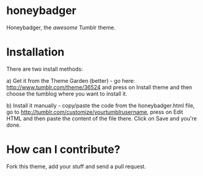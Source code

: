 honeybadger
===========

Honeybadger, the *awesome* Tumblr theme.

# Installation
There are two install methods:


a) Get it from the Theme Garden (better) - go here: http://www.tumblr.com/theme/36524 and press on Install theme and then choose the tumblog where you want to install it.


b) Install it manually - copy/paste the code from the honeybadger.html file, go to http://tumblr.com/customize/yourtumblrusername, press on Edit HTML and then paste the content of the file there. Click on Save and you're done.

# How can I contribute? 
Fork this theme, add your stuff and send a pull request.